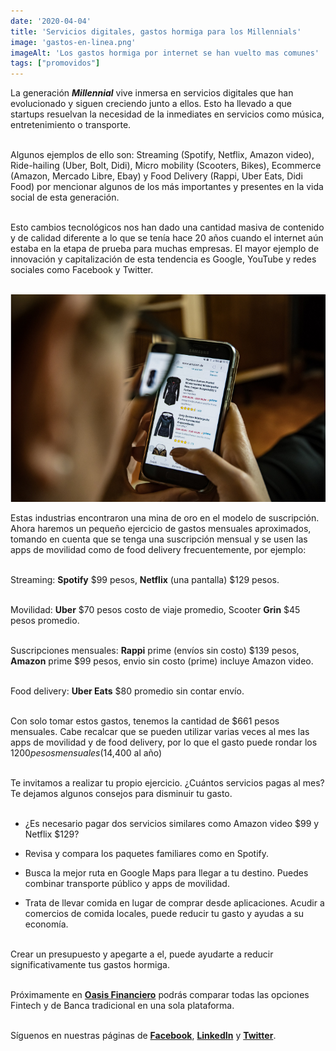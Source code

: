 ```yaml
--- 
date: '2020-04-04' 
title: 'Servicios digitales, gastos hormiga para los Millennials' 
image: 'gastos-en-linea.png'
imageAlt: 'Los gastos hormiga por internet se han vuelto mas comunes'
tags: ["promovidos"]
--- 
```


La generación ***Millennial*** vive inmersa en servicios digitales que han evolucionado y siguen creciendo junto a ellos. Esto ha llevado a que startups resuelvan la necesidad de la inmediates en servicios como música, entretenimiento o transporte. <br/><br/>

Algunos ejemplos de ello son: Streaming (Spotify, Netflix, Amazon video), Ride-hailing (Uber, Bolt, Didi), Micro mobility (Scooters, Bikes), Ecommerce (Amazon, Mercado Libre, Ebay) y Food Delivery (Rappi, Uber Eats, Didi Food) por mencionar algunos de los más importantes y presentes en la vida social de esta generación. <br/><br/>

Esto cambios tecnológicos nos han dado una cantidad masiva de contenido y de calidad diferente a lo que se tenía hace 20 años cuando el internet aún estaba en la etapa de prueba para muchas empresas. El mayor ejemplo de innovación y capitalización de esta tendencia es Google, YouTube y redes sociales como Facebook y Twitter. <br/><br/>

![Las compras en linea se pueden volver un habito dañino](comprar-en-linea.png) <br/>

Estas industrias encontraron una mina de oro en el modelo de suscripción. Ahora haremos un pequeño ejercicio de gastos mensuales aproximados, tomando en cuenta que se tenga una suscripción mensual y se usen las apps de movilidad como de food delivery frecuentemente, por ejemplo: <br/><br/>

Streaming: **Spotify** $99 pesos, **Netflix** (una pantalla) $129 pesos. <br/><br/>

Movilidad: **Uber** $70 pesos costo de viaje promedio, Scooter **Grin** $45 pesos promedio. <br/><br/>

Suscripciones mensuales: **Rappi** prime (envíos sin costo) $139 pesos, **Amazon** prime $99 pesos, envio sin costo (prime) incluye Amazon video. <br/><br/>

Food delivery: **Uber Eats** $80 promedio sin contar envío. <br/><br/>

Con solo tomar estos gastos, tenemos la cantidad de $661 pesos mensuales. Cabe recalcar que se pueden utilizar varias veces al mes las apps de movilidad y de food delivery, por lo que el gasto puede rondar los $1200 pesos mensuales ($14,400 al año) <br/><br/>

Te invitamos a realizar tu propio ejercicio. ¿Cuántos servicios pagas al mes? Te dejamos algunos consejos para disminuir tu gasto. <br/><br/>

+ ¿Es necesario pagar dos servicios similares como Amazon video $99 y Netflix $129?

+ Revisa y compara los paquetes familiares como en Spotify.

+ Busca la mejor ruta en Google Maps para llegar a tu destino. Puedes combinar transporte público y apps de movilidad.

+ Trata de llevar comida en lugar de comprar desde aplicaciones. Acudir a comercios de comida locales, puede reducir tu gasto y ayudas a su economía. <br/><br/>

Crear un presupuesto y apegarte a el, puede ayudarte a reducir significativamente tus gastos hormiga. <br/><br/>

Próximamente en **[Oasis Financiero](https://www.oasisfinanciero.mx)** podrás comparar todas las opciones Fintech y de Banca tradicional en una sola plataforma. <br/><br/>

Síguenos en nuestras páginas de **[Facebook](https://facebook.com/oasisfinanciero)**, **[LinkedIn](https://www.linkedin.com/company/oasisfinanciero/)** y **[Twitter](https://twitter.com/oasisfintech)**.